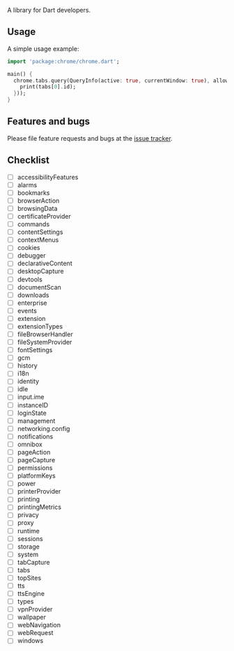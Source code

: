 A library for Dart developers.

## Usage

A simple usage example:

```dart
import 'package:chrome/chrome.dart';

main() {
  chrome.tabs.query(QueryInfo(active: true, currentWindow: true), allowInterop((tabs) {
    print(tabs[0].id);
  }));
}
```

## Features and bugs

Please file feature requests and bugs at the [issue tracker][tracker].

[tracker]: https://github.com/NazarKalytiuk/chrome.dart/issues/new/choose

## Checklist

- [ ] accessibilityFeatures
- [ ] alarms
- [ ] bookmarks
- [ ] browserAction
- [ ] browsingData
- [ ] certificateProvider
- [ ] commands
- [ ] contentSettings
- [ ] contextMenus
- [ ] cookies
- [ ] debugger
- [ ] declarativeContent
- [ ] desktopCapture
- [ ] devtools
- [ ] documentScan
- [ ] downloads
- [ ] enterprise
- [ ] events
- [ ] extension
- [ ] extensionTypes
- [ ] fileBrowserHandler
- [ ] fileSystemProvider
- [ ] fontSettings
- [ ] gcm
- [ ] history
- [ ] i18n
- [ ] identity
- [ ] idle
- [ ] input.ime
- [ ] instanceID
- [ ] loginState
- [ ] management
- [ ] networking.config
- [ ] notifications
- [ ] omnibox
- [ ] pageAction
- [ ] pageCapture
- [ ] permissions
- [ ] platformKeys
- [ ] power
- [ ] printerProvider
- [ ] printing
- [ ] printingMetrics
- [ ] privacy
- [ ] proxy
- [ ] runtime
- [ ] sessions
- [ ] storage
- [ ] system
- [ ] tabCapture
- [ ] tabs
- [ ] topSites
- [ ] tts
- [ ] ttsEngine
- [ ] types
- [ ] vpnProvider
- [ ] wallpaper
- [ ] webNavigation
- [ ] webRequest
- [ ] windows
